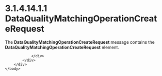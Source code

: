 <html dir="LTR" xmlns:mshelp="http://msdn.microsoft.com/mshelp" xmlns:ddue="http://ddue.schemas.microsoft.com/authoring/2003/5" xmlns:xlink="http://www.w3.org/1999/xlink" xmlns:tool="http://www.microsoft.com/tooltip">
    <head>
        <meta http-equiv="Content-Type" content="text/html; CHARSET=utf-8"></meta>
        <meta name="save" content="history"></meta>
        <title>3.1.4.14.1.1 DataQualityMatchingOperationCreateRequest</title>
        <xml>
            <mshelp:toctitle title="3.1.4.14.1.1 DataQualityMatchingOperationCreateRequest"></mshelp:toctitle>
            <mshelp:rltitle title="[MS-SSMDSWS-15]: DataQualityMatchingOperationCreateRequest"></mshelp:rltitle>
            <mshelp:keyword index="A" term="7776500e-e758-4438-a1b9-3465a288faff"></mshelp:keyword>
            <mshelp:attr name="DCSext.ContentType" value="open specification"></mshelp:attr>
            <mshelp:attr name="AssetID" value="7776500e-e758-4438-a1b9-3465a288faff"></mshelp:attr>
            <mshelp:attr name="TopicType" value="kbRef"></mshelp:attr>
            <mshelp:attr name="DCSext.Title" value="[MS-SSMDSWS-15]: DataQualityMatchingOperationCreateRequest" />
        </xml>
    </head>
    <body>
        <div id="header">
            <h1 class="heading">3.1.4.14.1.1 DataQualityMatchingOperationCreateRequest</h1>
        </div>
        <div id="mainSection">
            <div id="mainBody">
                <div id="allHistory" class="saveHistory"></div>
                <div id="sectionSection0" class="section" name="collapseableSection">
                    

<p>The <b>DataQualityMatchingOperationCreateRequest</b> message
contains the <b>DataQualityMatchingOperationCreateRequest</b> element.</p>


                </div>
            </div>
        </div>
    </body>
</html>